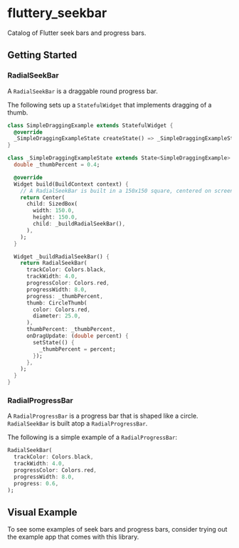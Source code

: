 # fluttery_seekbar

Catalog of Flutter seek bars and progress bars.

## Getting Started

### RadialSeekBar

A `RadialSeekBar` is a draggable round progress bar.

The following sets up a `StatefulWidget` that implements dragging of a thumb.

```dart
class SimpleDraggingExample extends StatefulWidget {
  @override
  _SimpleDraggingExampleState createState() => _SimpleDraggingExampleState();
}

class _SimpleDraggingExampleState extends State<SimpleDraggingExample> {
  double _thumbPercent = 0.4;

  @override
  Widget build(BuildContext context) {
    // A RadialSeekBar is built in a 150x150 square, centered on screen.
    return Center(
      child: SizedBox(
        width: 150.0,
        height: 150.0,
        child: _buildRadialSeekBar(),
      ),
    );
  }

  Widget _buildRadialSeekBar() {
    return RadialSeekBar(
      trackColor: Colors.black,
      trackWidth: 4.0,
      progressColor: Colors.red,
      progressWidth: 8.0,
      progress: _thumbPercent,
      thumb: CircleThumb(
        color: Colors.red,
        diameter: 25.0,
      ),
      thumbPercent: _thumbPercent,
      onDragUpdate: (double percent) {
        setState(() {
          _thumbPercent = percent;
        });
      },
    );
  }
}
```

### RadialProgressBar

A `RadialProgressBar` is a progress bar that is shaped like a circle. `RadialSeekBar` is built atop a `RadialProgressBar`.

The following is a simple example of a `RadialProgressBar`:

```dart
RadialSeekBar(
  trackColor: Colors.black,
  trackWidth: 4.0,
  progressColor: Colors.red,
  progressWidth: 8.0,
  progress: 0.6,
);
```

## Visual Example

To see some examples of seek bars and progress bars, consider trying out the example app that comes with this library.